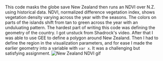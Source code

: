 This code masks the globe save New Zealand then runs an NDVI over N.Z. using historical data. NDVI, normalized difference vegetation index, shows vegetation density 
varying across the year with the seasons.
The colors on parts of the islands shift from tan to green across the year with an unduluating pattern. The hardest part of writing this code was defining the geometry of the country. I got unstuck from Shadrock's video. After that I was able to use GEE to define a polygon around New Zealand. Then I had to define the region in the visualization parameters, and for ease I made the earlier geometry into a variable with ``var x``. It was a challenging but satisfying assignment.
![New Zealand NDVI gif](https://earthengine.googleapis.com/v1alpha/projects/earthengine-legacy/videoThumbnails/a55e1cd676d5ab46922dff92d8f11e44-5e7e479b4b0ac8c2d70e28a9e112d6db:getPixels)

